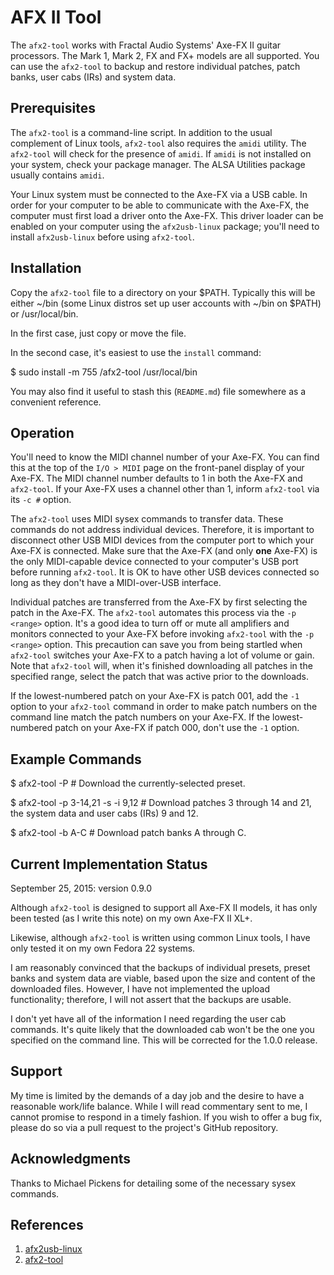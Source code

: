 AFX II Tool
===========

The `afx2-tool` works with Fractal Audio Systems' Axe-FX II guitar
processors. The Mark 1, Mark 2, FX and FX+ models are all supported. You
can use the `afx2-tool` to backup and restore individual patches, patch
banks, user cabs (IRs) and system data.

Prerequisites
-------------

The `afx2-tool` is a command-line script. In addition to the usual
complement of Linux tools, `afx2-tool` also requires the `amidi`
utility. The `afx2-tool` will check for the presence of `amidi`. If
`amidi` is not installed on your system, check your package manager. The
ALSA Utilities package usually contains `amidi`.

Your Linux system must be connected to the Axe-FX via a USB cable. In
order for your computer to be able to communicate with the Axe-FX, the
computer must first load a driver onto the Axe-FX. This driver loader
can be enabled on your computer using the `afx2usb-linux` package;
you'll need to install `afx2usb-linux` before using `afx2-tool`.

Installation
------------

Copy the `afx2-tool` file to a directory on your $PATH. Typically this
will be either ~/bin (some Linux distros set up user accounts with ~/bin
on $PATH) or /usr/local/bin.

In the first case, just copy or move the file.

In the second case, it's easiest to use the `install` command:

$ sudo install -m 755 <path-to>/afx2-tool /usr/local/bin

You may also find it useful to stash this (`README.md`) file somewhere
as a convenient reference.

Operation
---------

You'll need to know the MIDI channel number of your Axe-FX. You can find
this at the top of the `I/O > MIDI` page on the front-panel display of
your Axe-FX. The MIDI channel number defaults to 1 in both the Axe-FX
and `afx2-tool`. If your Axe-FX uses a channel other than 1, inform
`afx2-tool` via its `-c #` option.

The `afx2-tool` uses MIDI sysex commands to transfer data. These
commands do not address individual devices. Therefore, it is important
to disconnect other USB MIDI devices from the computer port to which
your Axe-FX is connected. Make sure that the Axe-FX (and only **one**
Axe-FX) is the only MIDI-capable device connected to your computer's
USB port before running `afx2-tool`. It is OK to have other USB devices
connected so long as they don't have a MIDI-over-USB interface.

Individual patches are transferred from the Axe-FX by first selecting
the patch in the Axe-FX. The `afx2-tool` automates this process via the
`-p <range>` option. It's a good idea to turn off or mute all amplifiers
and monitors connected to your Axe-FX before invoking `afx2-tool` with
the `-p <range>` option. This precaution can save you from being startled
when `afx2-tool` switches your Axe-FX to a patch having a lot of volume
or gain. Note that `afx2-tool` will, when it's finished downloading all
patches in the specified range, select the patch that was active prior
to the downloads.

If the lowest-numbered patch on your Axe-FX is patch 001, add the `-1`
option to your `afx2-tool` command in order to make patch numbers
on the command line match the patch numbers on your Axe-FX. If the
lowest-numbered patch on your Axe-FX if patch 000, don't use the `-1`
option.

Example Commands
----------------

$ afx2-tool -P
\# Download the currently-selected preset.

$ afx2-tool -p 3-14,21 -s -i 9,12
\# Download patches 3 through 14 and 21, the system data and user
   cabs (IRs) 9 and 12.

$ afx2-tool -b A-C
\# Download patch banks A through C.

Current Implementation Status
-----------------------------

September 25, 2015: version 0.9.0

Although `afx2-tool` is designed to support all Axe-FX II models, it
has only been tested (as I write this note) on my own Axe-FX II XL+.

Likewise, although `afx2-tool` is written using common Linux tools,
I have only tested it on my own Fedora 22 systems.

I am reasonably convinced that the backups of individual presets,
preset banks and system data are viable, based upon the size and content
of the downloaded files. However, I have not implemented the upload
functionality; therefore, I will not assert that the backups are usable.

I don't yet have all of the information I need regarding the user cab
commands. It's quite likely that the downloaded cab won't be the one
you specified on the command line. This will be corrected for the 1.0.0
release.

Support
-------

My time is limited by the demands of a day job and the desire to have a
reasonable work/life balance. While I will read commentary sent to me,
I cannot promise to respond in a timely fashion. If you wish to offer
a bug fix, please do so via a pull request to the project's GitHub
repository.

Acknowledgments
---------------

Thanks to Michael Pickens for detailing some of the necessary sysex
commands.

References
----------

1. [afx2usb-linux](https://github.com/TieDyedDevil/afx2usb-linux)
2. [afx2-tool](https://github.com/TieDyedDevil/afx2tool-linux)
